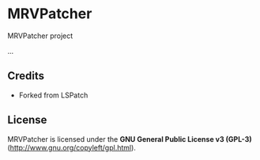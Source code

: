 # MRVPatcher

MRVPatcher project

...

## Credits

- Forked from LSPatch

## License

MRVPatcher is licensed under the **GNU General Public License v3 (GPL-3)** (http://www.gnu.org/copyleft/gpl.html).
